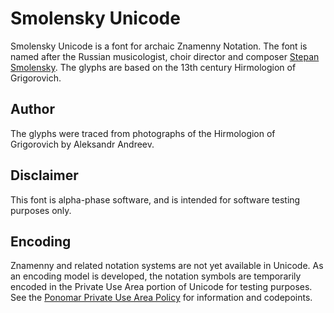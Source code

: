 # Smolensky Unicode

Smolensky Unicode is a font for archaic Znamenny Notation.
The font is named after the Russian musicologist, choir director and composer
[Stepan Smolensky](https://en.wikipedia.org/wiki/Stepan_Smolensky).
The glyphs are based on the 13th century Hirmologion of Grigorovich.

## Author

The glyphs were traced from photographs of the Hirmologion of Grigorovich
by Aleksandr Andreev.

## Disclaimer

This font is alpha-phase software, and is intended for software testing purposes only.

## Encoding

Znamenny and related notation systems are not yet available in Unicode.
As an encoding model is developed, the notation symbols are temporarily
encoded in the Private Use Area portion of Unicode for testing purposes.
See the [Ponomar Private Use Area Policy](http://www.ponomar.net/files/pua_policy.pdf)
for information and codepoints.

